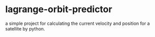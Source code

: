 # lagrange-orbit-predictor
a simple project for calculating  the current velocity and position for a satellite by python.
